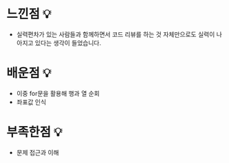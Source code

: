 # 느낀점 💡

- 실력편차가 있는 사람들과 함께하면서 코드 리뷰를 하는 것 자체만으로도 실력이 나아지고 있다는 생각이 들었습니다.

# 배운점 💡

- 이중 for문을 활용해 행과 열 순회
- 좌표값 인식

# 부족한점 💡

- 문제 접근과 이해

